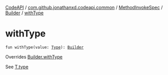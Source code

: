 [CodeAPI](../../../index.md) / [com.github.jonathanxd.codeapi.common](../../index.md) / [MethodInvokeSpec](../index.md) / [Builder](index.md) / [withType](.)

# withType

`fun withType(value: `[`Type`](http://docs.oracle.com/javase/6/docs/api/java/lang/reflect/Type.html)`): `[`Builder`](index.md)

Overrides [Builder.withType](../../../com.github.jonathanxd.codeapi.base/-typed/-builder/with-type.md)

See [T.type](#)

